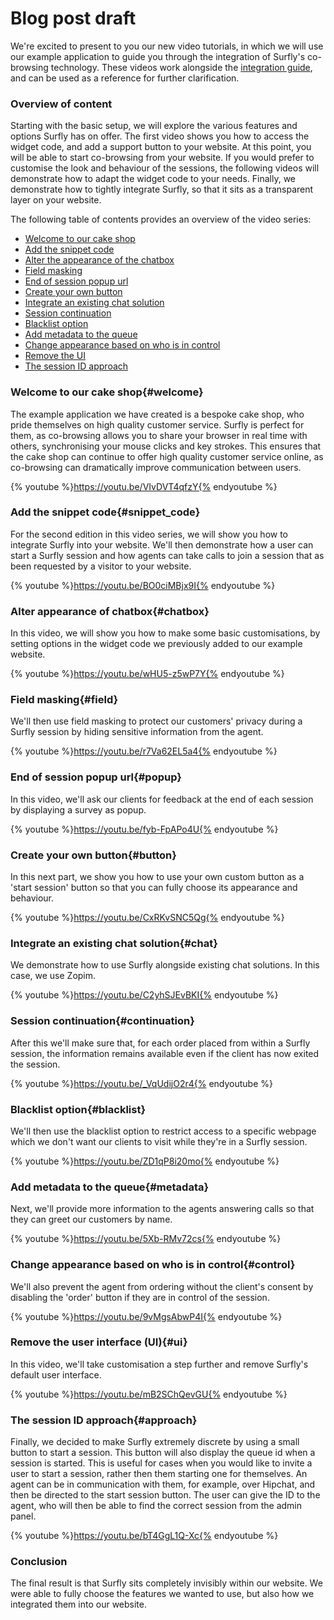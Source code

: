 # Blog post draft

We're excited to present to you our new video tutorials, in which we will use our example application to guide you through the integration of Surfly's co-browsing technology. These videos work alongside the [integration guide](./the_surfly_tutorial.md), and can be used as a reference for further clarification.

### Overview of content

Starting with the basic setup, we will explore the various features and options Surfly has on offer. The first video shows you how to access the widget code, and add a support button to your website. At this point, you will be able to start co-browsing from your website. If you would prefer to customise the look and behaviour of the sessions, the following videos will demonstrate how to adapt the widget code to your needs. Finally, we demonstrate how to tightly integrate Surfly, so that it sits as a transparent layer on your website.

The following table of contents provides an overview of the video series:
 - [Welcome to our cake shop](<#welcome>)
 - [Add the snippet code](<#snippet_code>)
 - [Alter the appearance of the chatbox](<#chatbox>)
 - [Field masking](<#field>)
 - [End of session popup url](<#popup>)
 - [Create your own button](<#button>)
 - [Integrate an existing chat solution](<#chat>)
 - [Session continuation](<#continuation>)
 - [Blacklist option](<#blacklist>)
 - [Add metadata to the queue](<#metadata>)
 - [Change appearance based on who is in control](<#control>)
 - [Remove the UI](<#ui>)
 - [The session ID approach](<#approach>)

### Welcome to our cake shop{#welcome}

The example application we have created is a bespoke cake shop, who pride themselves on high quality customer service. Surfly is perfect for them, as co-browsing allows you to share your browser in real time with others, synchronising your mouse clicks and key strokes. This ensures that the cake shop can continue to offer high quality customer service online, as co-browsing can dramatically improve communication between users.

{% youtube %}https://youtu.be/VIvDVT4qfzY{% endyoutube %}

### Add the snippet code{#snippet_code}

For the second edition in this video series, we will show you how to integrate Surfly into your website. We'll then demonstrate how a user can start a Surfly session and how agents can take calls to join a session that as been requested by a visitor to your website.

{% youtube %}https://youtu.be/BO0ciMBjx9I{% endyoutube %}

### Alter appearance of chatbox{#chatbox}

In this video, we will show you how to make some basic customisations, by setting options in the widget code we previously added to our example website.

{% youtube %}https://youtu.be/wHU5-z5wP7Y{% endyoutube %}
 

### Field masking{#field}

We'll then use field masking to protect our customers' privacy during a Surfly session by hiding sensitive information from the agent.

{% youtube %}https://youtu.be/r7Va62EL5a4{% endyoutube %}

### End of session popup url{#popup}

In this video, we'll ask our clients for feedback at the end of each session by displaying a survey as popup.

{% youtube %}https://youtu.be/fyb-FpAPo4U{% endyoutube %}

### Create your own button{#button}

In this next part, we show you how to use your own custom button as a 'start session' button so that you can fully choose its appearance and behaviour.

{% youtube %}https://youtu.be/CxRKvSNC5Qg{% endyoutube %}

### Integrate an existing chat solution{#chat}

We demonstrate how to use Surfly alongside existing chat solutions. In this case, we use Zopim.

{% youtube %}https://youtu.be/C2yhSJEvBKI{% endyoutube %}

### Session continuation{#continuation}

After this we'll make sure that, for each order placed from within a Surfly session, the information remains available even if the client has now exited the session.

{% youtube %}https://youtu.be/_VqUdijO2r4{% endyoutube %}

### Blacklist option{#blacklist}

We'll then use the blacklist option to restrict access to a specific webpage which we don't want our clients to visit while they're in a Surfly session.

{% youtube %}https://youtu.be/ZD1qP8i20mo{% endyoutube %}

### Add metadata to the queue{#metadata}

Next, we'll provide more information to the agents answering calls so that they can greet our customers by name.

{% youtube %}https://youtu.be/5Xb-RMv72cs{% endyoutube %}

### Change appearance based on who is in control{#control}

We'll also prevent the agent from ordering without the client's consent by disabling the 'order' button if they are in control of the session.

{% youtube %}https://youtu.be/9vMgsAbwP4I{% endyoutube %}


### Remove the user interface (UI){#ui}

In this video, we'll take customisation a step further and remove Surfly's default user interface. 

{% youtube %}https://youtu.be/mB2SChQevGU{% endyoutube %}

### The session ID approach{#approach}

Finally, we decided to make Surfly extremely discrete by using a small button to start a session. This button will also display the queue id when a session is started.
This is useful for cases when you would like to invite a user to start a session, rather then them starting one for themselves. An agent can be in communication with them, for example, over Hipchat, and then be directed to the start session button. The user can give the ID to the agent, who will then be able to find the correct session from the admin panel.

{% youtube %}https://youtu.be/bT4GgL1Q-Xc{% endyoutube %}

### Conclusion

The final result is that Surfly sits completely invisibly within our website. We were able to fully choose the features we wanted to use, but also how we integrated them into our website.